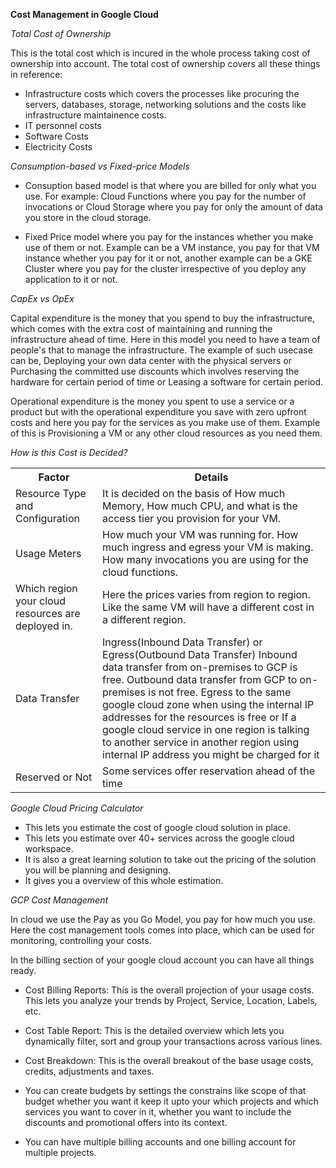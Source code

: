 **Cost Management in Google Cloud**

*Total Cost of Ownership*

This is the total cost which is incured in the whole process taking cost of ownership into account. The total cost of ownership covers all these things in reference:
- Infrastructure costs which covers the processes like procuring the servers, databases, storage, networking solutions and the costs like infrastructure maintainence costs.
- IT personnel costs
- Software Costs
- Electricity Costs

*Consumption-based vs Fixed-price Models*

- Consuption based model is that where you are billed for only what you use. For example: Cloud Functions where you pay for the number of invocations or Cloud Storage where you pay for only the amount of data you store in the cloud storage.

- Fixed Price model where you pay for the instances whether you make use of them or not. Example can be a VM instance, you pay for that VM instance whether you pay for it or not, another example can be a GKE Cluster where you pay for the cluster irrespective of you deploy any application to it or not.

*CapEx vs OpEx*

Capital expenditure is the money that you spend to buy the infrastructure, which comes with the extra cost of maintaining and running the infrastructure ahead of time. Here in this model you need to have a team of people's that to manage the infrastructure. The example of such usecase can be, Deploying your own data center with the physical servers or Purchasing the committed use discounts which involves reserving the hardware for certain period of time or Leasing a software for certain period.

Operational expenditure is the money you spent to use a service or a product but with the operational expenditure you save with zero upfront costs and here you pay for the services as you make use of them. Example of this is Provisioning a VM or any other cloud resources as you need them.

*How is this Cost is Decided?*

<table>
<tr>
<th>Factor</th>
<th>Details</th>
</tr>
<tr>
<td>Resource Type and Configuration</td>
<td>It is decided on the basis of How much Memory, How much CPU, and what is the access tier you provision for your VM.</td>
</tr>
<tr>
<td>Usage Meters</td>
<td>How much your VM was running for. How much ingress and egress your VM is making. How many invocations you are using for the cloud functions. </td>
</tr>
<tr>
<td>Which region your cloud resources are deployed in.</td>
<td>Here the prices varies from region to region. Like the same VM will have a different cost in a different region.</td>
</tr>
<tr>
<td>Data Transfer</td>
<td>Ingress(Inbound Data Transfer) or Egress(Outbound Data Transfer)
Inbound data transfer from on-premises to GCP is free.
Outbound data transfer from GCP to on-premises is not free.
Egress to the same google cloud zone when using the internal IP addresses for the resources is free or If a google cloud service in one region is talking to another service in another region using internal IP address you might be charged for it</td>
</tr>
<tr>
<td>Reserved or Not</td>
<td>Some services offer reservation ahead of the time</td>
</tr>
</table>

*Google Cloud Pricing Calculator*

- This lets you estimate the cost of google cloud solution in place.
- This lets you estimate over 40+ services across the google cloud workspace.
- It is also a great learning solution to take out the pricing of the solution you will be planning and designing.
- It gives you a overview of this whole estimation.

*GCP Cost Management*

In cloud we use the Pay as you Go Model, you pay for how much you use. Here the cost management tools comes into place, which can be used for monitoring, controlling your costs.

In the billing section of your google cloud account you can have all things ready.

- Cost Billing Reports: This is the overall projection of your usage costs. This lets you analyze your trends by Project, Service, Location, Labels, etc.

- Cost Table Report: This is the detailed overview which lets you dynamically filter, sort and group your transactions across various lines.

- Cost Breakdown: This is the overall breakout of the base usage costs, credits, adjustments and taxes.

- You can create budgets by settings the constrains like scope of that budget whether you want it keep it upto your which projects and which services you want to cover in it, whether you want to include the discounts and promotional offers into its context.

- You can have multiple billing accounts and one billing account for multiple projects.
